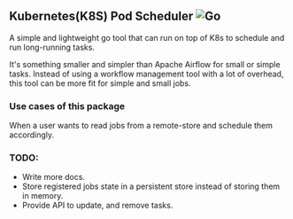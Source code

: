 ## Kubernetes(K8S) Pod Scheduler ![Go](https://github.com/Ahmad-Magdy/k8s-pod-scheduler/workflows/Go/badge.svg?branch=master)
A simple and lightweight go tool that can run on top of K8s to schedule and run long-running tasks.

It's something smaller and simpler than Apache Airflow for small or simple tasks. Instead of using a workflow management tool with a lot of overhead, this tool can be more fit for simple and small jobs.
 

### Use cases of this package
When a user wants to read jobs from a remote-store and schedule them accordingly.




### TODO:
- Write more docs.
- Store registered jobs state in a persistent store instead of storing them in memory.
- Provide API to update, and remove tasks. 
 